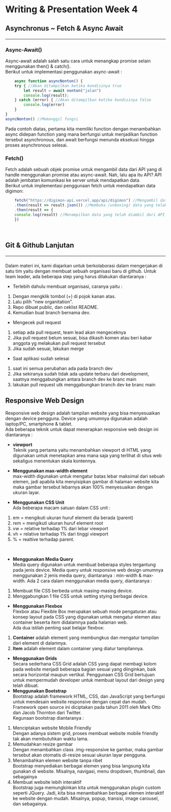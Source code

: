 # **Writing & Presentation Week 4**

## **Asynchronus ~ Fetch & Async Await** <hr>
### **Async-Await()**<br>
  Async-await adalah salah satu cara untuk menangkap promise selain menggunakan then() & catch(). <br>
  Berikut untuk implementasi penggunakan async-await : <br>

```javascript
    async function asyncNonton() {
    try { //Akan ditampilkan ketika kondisinya true
        let result = await nonton("jalan")
        console.log(result);
    } catch (error) { //Akan ditampilkan ketika kondisinya false
        console.log(error)
    }
}
asyncNonton() //Memanggil fungsi
```
Pada contoh diatas, pertama kita memiliki function dengan menambahkan async didepan function yang mana berfungsi untuk menjadikan function tersebut asynchronous, dan await berfungsi menunda eksekusi hingga proses asynchronous selesai. <br>

### **Fetch()** <br>
Fetch adalah sebuah objek promise untuk mengambil data dari API yang di handle menggunakan promise atau async-await. Nah, lalu apa itu API? API adalah jembatan komunikasi ke server untuk mendapatkan data. <br>
Berikut untuk implementasi penggunaan fetch untuk mendapatkan data digimon: <br>

```javascript
    fetch("https://digimon-api.vercel.app/api/digimon") //Mengambil data dari API
    .then(result => result.json()) //Membuka (unboxing) data yang telah diambil
    .then(result => { 
    console.log(result) //Menampilkan data yang telah diambil dari API
    })
```
<br>

## **Git & Github Lanjutan**<hr>
Dalam materi ini, kami diajarkan untuk berkolaborasi dalam mengerjakan di satu tim yaitu dengan membuat sebuah organisasi baru di github. Untuk team leader, ada beberapa step yang harus dilakukan diantaranya : <br>
- Terlebih dahulu membuat organisasi, caranya yaitu : <br>
<ol>
<li>Dengan mengklik tombol (+) di pojok kanan atas.</li>
<li>Lalu pilih "new organitation".</li>
<li>Repo dibuat public, dan ceklist README.</li>
<li>Kemudian buat branch bernama dev.</li>
</ol>

- Mengecek pull request
<ol>
<li>setiap ada pull request, team lead akan mengeceknya
</li>
<li>Jika pull request belum sesuai, bisa dikasih komen atau beri kabar anggota yg melakukan pull request tersebut
</li>
<li>Jika sudah sesuai, lakukan merge</li>
</ol>

- Saat aplikasi sudah selesai
<ol>
<li>saat ini semua perubahan ada pada branch dev</li>
<li>Jika sekiranya sudah tidak ada update terbaru dari development, saatnya menggabungkan antara branch dev ke branc main</li>
<li>lakukan pull request utk menggabungkan branch dev ke branc main</li>
</ol>

## **Responsive Web Design**<hrgit>
Responsive web design adalah tampilan website yang bisa menyesuaikan dengan device pengguna. Device yang umumnya digunakan adalah laptop/PC, smartphone & tablet. <br>
Ada beberapa teknik untuk dapat menerapkan responsive web design ini diantaranya : <br>
- <B>viewport</B> <br>
Teknik yang pertama yaitu menambahkan viewport di HTML yang digunakan untuk  menetapkan area mana saja yang terlihat di situs web sekaligus menentukan skala kontennya.

- **Menggunakan max-width element** <br>
 max-width digunakan untuk mengatur batas lebar maksimal dari sebuah elemen, jadi apabila kita menyisipkan gambar di halaman website kita maka gambar tersebut lebarnya akan 100% menyesuaikan dengan ukuran layar.
 - **Menggunakan CSS Unit** <br>
 Ada beberapa macam satuan dalam CSS unit : <br>
 <ol>
<li>em = mengikuti ukuran huruf element dia berada (parent)</li>
<li>rem = mengikuti ukuran huruf element root</li>
<li>vw = relative terhadap 1% dari lebar viewport</li>
<li>vh = relative terhadap 1% dari tinggi viewport</li>
<li>% = realtive terhadap parent.</li>
 </ol> <br>
 
 - **Menggunakan Media Query** <br>
 Media query digunakan untuk membuat beberapa styles tergantung pada jenis device. Media query untuk responsive web design umumnya menggunakan 2 jenis media query, diantaranya : min-width & max-width. 
 Ada 2 cara dalam menggunakan media query, diantaranya : <br>
 <ol>
<li>Membuat file CSS berbeda untuk masing-masing device.</li>
<li>Menggabungkan 1 file CSS untuk setting stying berbagai device.</li>
 </ol>

 - **Menggunakan Flexbox** <br>
 Flexbox atau Flexible Box merupakan sebuah mode pengaturan atau konsep layout pada CSS yang digunakan untuk mengatur elemen atau container beserta item didalamnya pada halaman web. <br>
 Ada dua istilah penting saat belajar flexbox:
 <ol>
 <li><B>Container</B> adalah element yang membungkus dan mengatur tampilan dari element di dalamnya.</li>
 <li><B>Item</B> adalah element dalam container yang diatur tampilannya.</li>
 </ol>

 - **Menggunakan Grids** <br>
 Secara sederhana CSS Grid adalah CSS yang dapat membagi kolom pada website menjadi beberapa bagian sesuai yang diinginkan, baik secara horizontal maupun vertikal. Penggunaan CSS Grid bertujuan untuk mempermudah developer untuk membuat layout dari design yang telah dibuat.
 - **Menggunakan Bootstrap** <br>
 Bootstrap adalah framework HTML, CSS, dan JavaScript yang berfungsi untuk mendesain website responsive dengan cepat dan mudah. Framework open source ini diciptakan pada tahun 2011 oleh Mark Otto dan Jacob Thornton dari Twitter.<br>
 Kegunaan bootstrap diantaranya : <br>
 <ol>
<li>Menciptakan website Mobile Friendly</li>
Dengan adanya sistem grid, proses membuat website mobile friendly tak akan membutuhkan waktu lama.
<li>Memudahkan resize gambar</li>
Dengan menambahkan class .img-responsive ke gambar, maka gambar tersebut akan otomatis di-resize sesuai ukuran layar pengguna.
<li>Menambahkan elemen website tanpa ribet</li>
Bootstrap menyediakan berbagai elemen yang bisa langsung kita gunakan di website. Misalnya, navigasi, menu dropdown, thumbnail, dan sebagainya
<li>Membuat website lebih interaktif</li>
Bootstrap juga memungkinkan kita untuk menggunakan plugin custom seperti JQuery. Jadi, kita bisa menambahkan berbagai elemen interaktif ke website dengan mudah. Misalnya, popup, transisi, image carousel, dan sebagainya.
 </ol>